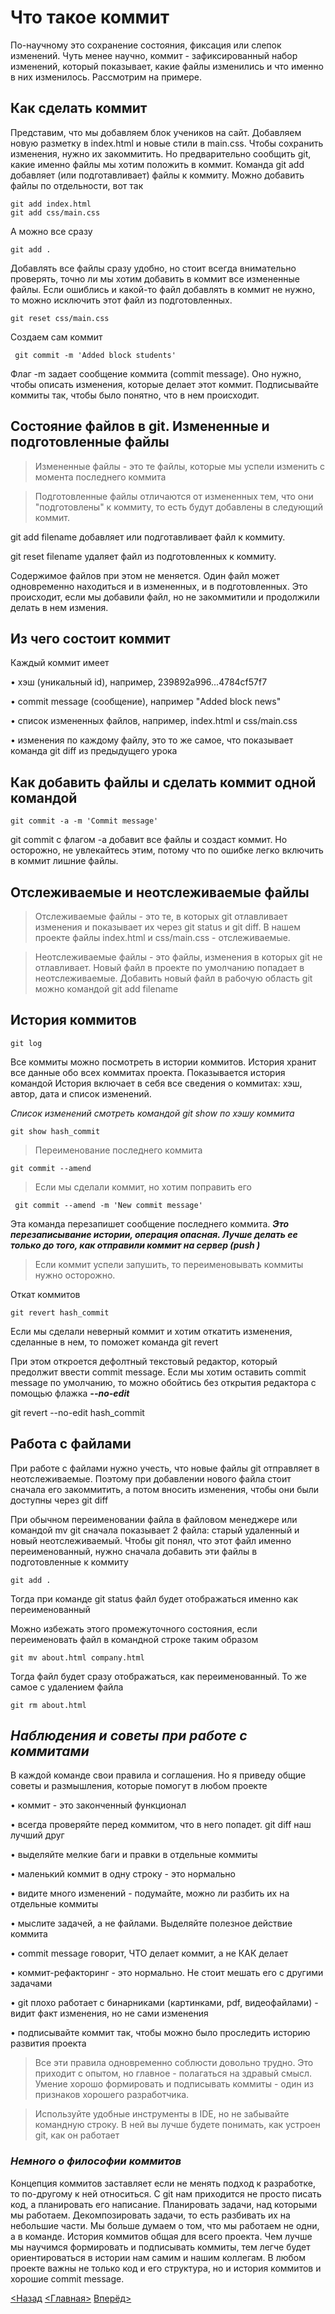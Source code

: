 # Что такое коммит

По-научному это сохранение состояния, фиксация или слепок изменений.
Чуть менее научно, коммит - зафиксированный набор изменений, который показывает, какие файлы изменились и что именно в них изменилось. Рассмотрим на примере.

## Как сделать коммит

Представим, что мы добавляем блок учеников на сайт. Добавляем новую разметку в index.html и новые стили в main.css. Чтобы сохранить изменения, нужно их закоммитить. Но предварительно сообщить git, какие именно файлы мы хотим положить в коммит. Команда git add добавляет (или подготавливает) файлы к коммиту. Можно добавить файлы по отдельности, вот так

```
git add index.html
git add css/main.css
```

А можно все сразу

```
git add .
```

Добавлять все файлы сразу удобно, но стоит всегда внимательно проверять, точно ли мы хотим добавить в коммит все измененные файлы. Если ошиблись и какой-то файл добавлять в коммит не нужно, то можно исключить этот файл из подготовленных.

```
git reset css/main.css
```

Создаем сам коммит

```
 git commit -m 'Added block students'
```

Флаг -m задает сообщение коммита (commit message). Оно нужно, чтобы описать изменения, которые делает этот коммит. Подписывайте коммиты так, чтобы было понятно, что в нем происходит.

## Состояние файлов в git. Измененные и подготовленные файлы

>Измененные файлы - это те файлы, которые мы успели изменить с момента последнего коммита

>Подготовленные файлы отличаются от измененных тем, что они "подготовлены" к коммиту, то есть будут добавлены в следующий коммит.

git add filename добавляет или подготавливает файл к коммиту.

git reset filename удаляет файл из подготовленных к коммиту.

Содержимое файлов при этом не меняется. Один файл может одновременно находиться и в измененных, и в подготовленных. Это происходит, если мы добавили файл, но не закоммитили и продолжили делать в нем измения.


## Из чего состоит коммит

Каждый коммит имеет

•  хэш (уникальный id), например, 239892a996...4784cf57f7

•  commit message (сообщение), например "Added block news"

•  список измененных файлов, например, index.html и css/main.css

•  изменения по каждому файлу, это то же самое, что показывает 
команда git diff из предыдущего урока

## Как добавить файлы и сделать коммит одной командой

```
git commit -a -m 'Commit message'
```

git commit с флагом -a добавит все файлы и создаст коммит. Но осторожно, не увлекайтесь этим, потому что по ошибке легко включить в коммит лишние файлы.

## Отслеживаемые и неотслеживаемые файлы

>Отслеживаемые файлы - это те, в которых git отлавливает изменения и показывает их через git status и git diff. В нашем проекте файлы index.html и css/main.css - отслеживаемые.

>Неотслеживаемые файлы - это файлы, изменения в которых git не отлавливает. Новый файл в проекте по умолчанию попадает в неотслеживаемые. Добавить новый файл в рабочую область git можно командой git add filename

## История коммитов

```
git log
```

Все коммиты можно посмотреть в истории коммитов. История хранит все данные обо всех коммитах проекта. Показывается история командой
История включает в себя все сведения о коммитах: хэш, автор, дата и список изменений. 

*Список изменений смотреть командой git show по хэшу коммита*

```
git show hash_commit
```

>Переименование последнего коммита

```
git commit --amend
```

>Если мы сделали коммит, но хотим поправить его

```
 git commit --amend -m 'New commit message'
```

Эта команда перезапишет сообщение последнего коммита. _**Это перезаписывание истории, операция опасная. Лучше делать ее только до того, как отправили коммит на сервер (push )**_

>Если коммит успели запушить, то переименовывать коммиты нужно осторожно.

Откат коммитов 

```
git revert hash_commit
```
Если мы сделали неверный коммит и хотим откатить изменения, сделанные в нем, то поможет команда git revert

При этом откроется дефолтный текстовый редактор, который предолжит ввести commit message. Если мы хотим оставить commit message по умолчанию, то можно обойтись без открытия редактора с помощью флажка _**--no-edit**_


git revert --no-edit hash_commit

## Работа с файлами

При работе с файлами нужно учесть, что новые файлы git отправляет в неотслеживаемые. Поэтому при добавлении нового файла стоит сначала его закоммитить, а потом вносить изменения, чтобы они были доступны через git diff

При обычном переименовании файла в файловом менеджере или командой mv git сначала показывает 2 файла: старый удаленный и новый неотслеживаемый. Чтобы git понял, что этот файл именно переименованный, нужно сначала добавить эти файлы в подготовленные к коммиту


```
git add .
```

Тогда при команде git status файл будет отображаться именно как переименованный

Можно избежать этого промежуточного состояния, если переименовать файл в командной строке таким образом

```
git mv about.html company.html
```

Тогда файл будет сразу отображаться, как переименованный. То же самое с удалением файла

```
git rm about.html
```

## _**Наблюдения и советы при работе с коммитами**_

В каждой команде свои правила и соглашения. Но я приведу общие советы и размышления, которые помогут в любом проекте

•	коммит - это законченный функционал

•	всегда проверяйте перед коммитом, что в него попадет. git diff наш лучший друг
  
•   выделяйте мелкие баги и правки в отдельные коммиты

•	маленький коммит в одну строку - это нормально

•	видите много изменений - подумайте, можно ли разбить их на 
отдельные коммиты

•	мыслите задачей, а не файлами. Выделяйте полезное действие коммита

•	commit message говорит, ЧТО делает коммит, а не КАК делает

•	коммит-рефакторинг - это нормально. Не стоит мешать его с другими задачами

•	git плохо работает с бинарниками (картинками, pdf, видеофайлами) - видит факт изменения, но не сами изменения

•	подписывайте коммит так, чтобы можно было проследить историю развития проекта

>Все эти правила одновременно соблюсти довольно трудно. Это приходит с опытом, но главное - полагаться на здравый смысл. Умение хорошо формировать и подписывать коммиты - один из признаков хорошего разработчика.

>Используйте удобные инструменты в IDE, но не забывайте командную строку. В ней вы лучше будете понимать, как устроен git, как он работает

### _**Немного о философии коммитов**_

Концепция коммитов заставляет если не менять подход к разработке, то по-другому к ней относиться. 
С git нам приходится не просто писать код, а планировать его написание. Планировать задачи, над которыми мы работаем. Декомпозировать задачи, то есть разбивать их на небольшие части.
Мы больше думаем о том, что мы работаем не одни, а в команде. История коммитов общая для всего проекта. Чем лучше мы научимся формировать и подписывать коммиты, тем легче будет ориентироваться в истории нам самим и нашим коллегам.
В любом проекте важны не только код и его структура, но и история коммитов и хорошие commit message.


[<Назад](./../Pages/add.md)  [<Главная>](./../readme.md)   [Вперёд>](./Pages/../push.md)
